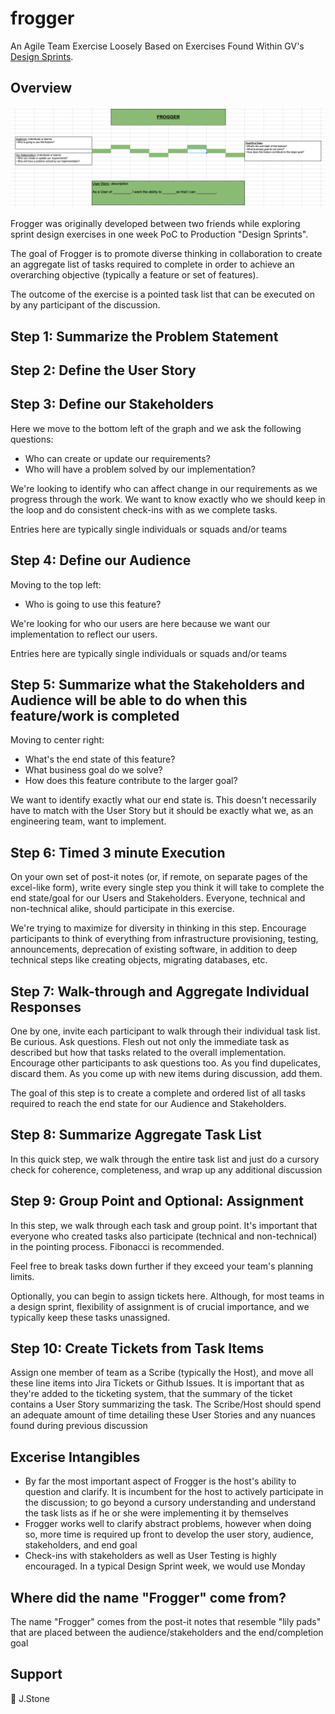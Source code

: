 # frogger

An Agile Team Exercise Loosely Based on Exercises Found Within GV's [Design Sprints](https://www.gv.com/sprint/).

## Overview

![Google Sheets version of Frogger](images/google-sheets-frogger.png)

Frogger was originally developed between two friends while exploring sprint design exercises in one week PoC to Production "Design Sprints".

The goal of Frogger is to promote diverse thinking in collaboration to create an aggregate list of tasks required to complete in order to achieve an overarching objective (typically a feature or set of features).

The outcome of the exercise is a pointed task list that can be executed on by any participant of the discussion.

## Step 1: Summarize the Problem Statement

## Step 2: Define the User Story

## Step 3: Define our Stakeholders

Here we move to the bottom left of the graph and we ask the following questions:

- Who can create or update our requirements?
- Who will have a problem solved by our implementation?

We're looking to identify who can affect change in our requirements as we progress through the work. We want to know exactly who we should keep in the loop and do consistent check-ins with as we complete tasks.

Entries here are typically single individuals or squads and/or teams

## Step 4: Define our Audience

Moving to the top left:

- Who is going to use this feature?

We're looking for who our users are here because we want our implementation to reflect our users.

Entries here are typically single individuals or squads and/or teams

## Step 5: Summarize what the Stakeholders and Audience will be able to do when this feature/work is completed

Moving to center right:

- What's the end state of this feature?
- What business goal do we solve?
- How does this feature contribute to the larger goal?

We want to identify exactly what our end state is. This doesn't necessarily have to match with the User Story but it should be exactly what we, as an engineering team, want to implement.

## Step 6: Timed 3 minute Execution

On your own set of post-it notes (or, if remote, on separate pages of the excel-like form), write every single step you think it will take to complete the end state/goal for our Users and Stakeholders. Everyone, technical and non-technical alike, should participate in this exercise.

We're trying to maximize for diversity in thinking in this step. Encourage participants to think of everything from infrastructure provisioning, testing, announcements, deprecation of existing software, in addition to deep technical steps like creating objects, migrating databases, etc.

## Step 7: Walk-through and Aggregate Individual Responses

One by one, invite each participant to walk through their individual task list. Be curious. Ask questions. Flesh out not only the immediate task as described but how that tasks related to the overall implementation. Encourage other participants to ask questions too. As you find dupelicates, discard them. As you come up with new items during discussion, add them.

The goal of this step is to create a complete and ordered list of all tasks required to reach the end state for our Audience and Stakeholders.

## Step 8: Summarize Aggregate Task List

In this quick step, we walk through the entire task list and just do a cursory check for coherence, completeness, and wrap up any additional discussion

## Step 9: Group Point and Optional: Assignment

In this step, we walk through each task and group point. It's important that everyone who created tasks also participate (technical and non-technical) in the pointing process. Fibonacci is recommended.

Feel free to break tasks down further if they exceed your team's planning limits.

Optionally, you can begin to assign tickets here. Although, for most teams in a design sprint, flexibility of assignment is of crucial importance, and we typically keep these tasks unassigned.

## Step 10: Create Tickets from Task Items

Assign one member of team as a Scribe (typically the Host), and move all these line items into Jira Tickets or Github Issues. It is important that as they're added to the ticketing system, that the summary of the ticket contains a User Story summarizing the task. The Scribe/Host should spend an adequate amount of time detailing these User Stories and any nuances found during previous discussion

## Excerise Intangibles

- By far the most important aspect of Frogger is the host's ability to question and clarify. It is incumbent for the host to actively participate in the discussion; to go beyond a cursory understanding and understand the task lists as if he or she were implementing it by themselves
- Frogger works well to clarify abstract problems, however when doing so, more time is required up front to develop the user story, audience, stakeholders, and end goal
- Check-ins with stakeholders as well as User Testing is highly encouraged. In a typical Design Sprint week, we would use Monday

## Where did the name "Frogger" come from?

The name "Frogger" comes from the post-it notes that resemble "lily pads" that are placed between the audience/stakeholders and the end/completion goal

## Support

💎  J.Stone
